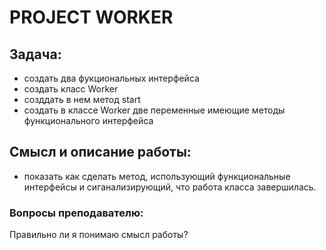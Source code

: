 # PROJECT WORKER

## Задача:
- создать два фукциональных интерфейса
- создать класс Worker
- созддать в нем метод start
- создать в классе Worker две переменные имеющие методы функционального  интерфейса

## Смысл и описание работы:
- показать как сделать метод, использующий функциональные интерфейсы и сиганализирующий, что работа класса завершилась.

### Вопросы преподавателю:
Правильно ли я понимаю смысл работы?


